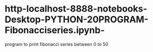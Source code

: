 # http-localhost-8888-notebooks-Desktop-PYTHON-20PROGRAM-Fibonacciseries.ipynb-
program to print fibonacci series between 0 to 50
